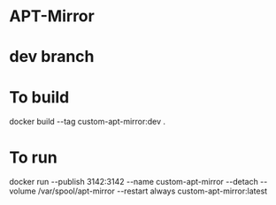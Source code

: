 # APT-Mirror
# dev branch

# To build 
docker build --tag custom-apt-mirror:dev .

# To run

docker run --publish 3142:3142 --name custom-apt-mirror --detach --volume /var/spool/apt-mirror --restart always custom-apt-mirror:latest